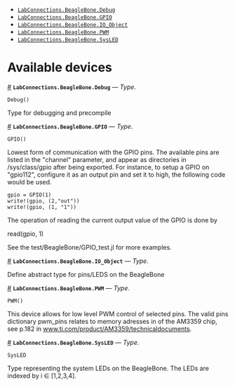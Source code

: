 - [`LabConnections.BeagleBone.Debug`](io_devices.md#LabConnections.BeagleBone.Debug)
- [`LabConnections.BeagleBone.GPIO`](io_devices.md#LabConnections.BeagleBone.GPIO)
- [`LabConnections.BeagleBone.IO_Object`](io_devices.md#LabConnections.BeagleBone.IO_Object)
- [`LabConnections.BeagleBone.PWM`](io_devices.md#LabConnections.BeagleBone.PWM)
- [`LabConnections.BeagleBone.SysLED`](io_devices.md#LabConnections.BeagleBone.SysLED)


<a id='Available-devices-1'></a>

# Available devices

<a id='LabConnections.BeagleBone.Debug' href='#LabConnections.BeagleBone.Debug'>#</a>
**`LabConnections.BeagleBone.Debug`** &mdash; *Type*.



```
Debug()
```

Type for debugging and precompile

<a id='LabConnections.BeagleBone.GPIO' href='#LabConnections.BeagleBone.GPIO'>#</a>
**`LabConnections.BeagleBone.GPIO`** &mdash; *Type*.



```
GPIO()
```

Lowest form of communication with the GPIO pins. The available pins are listed in the "channel" parameter, and appear as directories in /sys/class/gpio after being exported. For instance, to setup a GPIO on "gpio112", configure it as an output pin and set it to high, the following code would be used.

```
gpio = GPIO(1)
write!(gpio, (2,"out"))
write!(gpio, (1, "1"))
```

The operation of reading the current output value of the GPIO is done by

read(gpio, 1)

See the test/BeagleBone/GPIO_test.jl for more examples.

<a id='LabConnections.BeagleBone.IO_Object' href='#LabConnections.BeagleBone.IO_Object'>#</a>
**`LabConnections.BeagleBone.IO_Object`** &mdash; *Type*.



Define abstract type for pins/LEDS on the BeagleBone

<a id='LabConnections.BeagleBone.PWM' href='#LabConnections.BeagleBone.PWM'>#</a>
**`LabConnections.BeagleBone.PWM`** &mdash; *Type*.



```
PWM()
```

This device allows for low level PWM control of selected pins. The valid pins dictionary pwm_pins relates to memory adresses in of the AM3359 chip, see p.182 in www.ti.com/product/AM3359/technicaldocuments.

<a id='LabConnections.BeagleBone.SysLED' href='#LabConnections.BeagleBone.SysLED'>#</a>
**`LabConnections.BeagleBone.SysLED`** &mdash; *Type*.



```
SysLED
```

Type representing the system LEDs on the BeagleBone. The LEDs are indexed by i ∈ [1,2,3,4].

